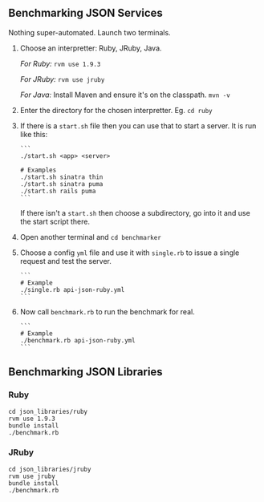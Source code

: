 Benchmarking JSON Services
--------------------------

Nothing super-automated. Launch two terminals.

1.   Choose an interpretter: Ruby, JRuby, Java.

     *For Ruby:* `rvm use 1.9.3`

     *For JRuby:* `rvm use jruby`

     *For Java:* Install Maven and ensure it's on the classpath. `mvn -v`

2.   Enter the directory for the chosen interpretter. Eg. `cd ruby`

3.   If there is a `start.sh` file then you can use that to start a server. It is run like this:

         ```
         ./start.sh <app> <server>

         # Examples
         ./start.sh sinatra thin
         ./start.sh sinatra puma
         ./start.sh rails puma
         ```

     If there isn't a `start.sh` then choose a subdirectory, go into it and use the start script there.

4.   Open another terminal and `cd benchmarker`

5.   Choose a config `yml` file and use it with `single.rb` to issue a single request and test the server.

         ```
         # Example
         ./single.rb api-json-ruby.yml
         ```

6.   Now call `benchmark.rb` to run the benchmark for real.

         ```
         # Example
         ./benchmark.rb api-json-ruby.yml
         ```

Benchmarking JSON Libraries
---------------------------

### Ruby

	cd json_libraries/ruby
	rvm use 1.9.3
	bundle install
	./benchmark.rb

### JRuby

	cd json_libraries/jruby
	rvm use jruby
	bundle install
	./benchmark.rb
